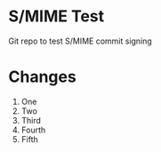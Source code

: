 # S/MIME Test

Git repo to test S/MIME commit signing

# Changes 

1. One
2. Two
3. Third
4. Fourth
5. Fifth
